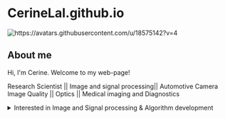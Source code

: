 # CerineLal.github.io
<picture>
 <source media="(prefers-color-scheme: dark)" srcset="https://avatars.githubusercontent.com/u/18575142?v=4">
 <source media="(prefers-color-scheme: light)" srcset="https://avatars.githubusercontent.com/u/18575142?v=4">
 <img alt="https://avatars.githubusercontent.com/u/18575142?v=4" src="https://avatars.githubusercontent.com/u/18575142?v=4">
</picture>

## About me
Hi, I'm Cerine. Welcome to my web-page!

Research Scientist || Image and signal processing|| Automotive Camera Image Quality || Optics || Medical imaging and Diagnostics

<details>
<summary>Interested in Image and Signal processing & Algorithm development </summary>
Currently working as Automotive Image Quality Function Owner at Valeo vision systems. Interested in Camera ISP and Mechatronics  development activities. 
 
<details>
<summary> Education </summary>
PhD : Photonics
 
Bachelors : Electronics and Instrumentation engineering

_Research publications :_
[https://scholar.google.com/citations?user=4PBLiDIAAAAJ&hl=en]

